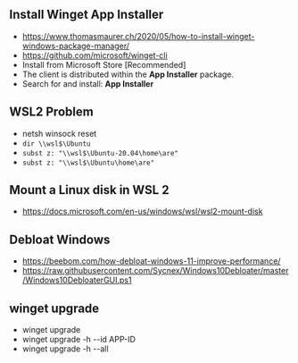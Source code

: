 ## Install Winget App Installer
- https://www.thomasmaurer.ch/2020/05/how-to-install-winget-windows-package-manager/
- https://github.com/microsoft/winget-cli
- Install from Microsoft Store [Recommended]
- The client is distributed within the **App Installer** package.
- Search for and install: **App Installer**


## WSL2 Problem
- netsh winsock reset
- `dir \\wsl$\Ubuntu`
- `subst z: "\\wsl$\Ubuntu-20.04\home\are"`
- `subst z: "\\wsl$\Ubuntu\home\are"`

## Mount a Linux disk in WSL 2
- https://docs.microsoft.com/en-us/windows/wsl/wsl2-mount-disk

## Debloat Windows
- https://beebom.com/how-debloat-windows-11-improve-performance/
- https://raw.githubusercontent.com/Sycnex/Windows10Debloater/master/Windows10DebloaterGUI.ps1

## winget upgrade
- winget upgrade
- winget upgrade -h --id APP-ID
- winget upgrade -h --all
